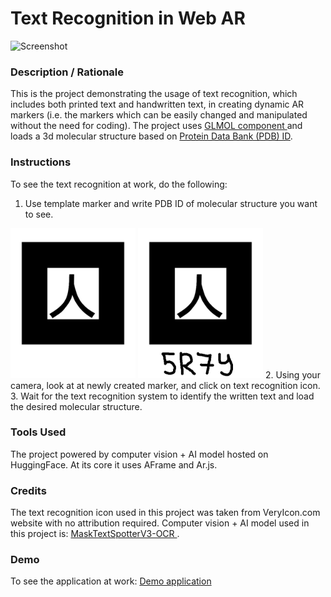 # Text Recognition in Web AR
![Screenshot](files/screenshot.gif)

### **Description / Rationale**
This is the project demonstrating the usage of text recognition, which includes both printed text and handwritten text, in creating dynamic AR markers (i.e. the markers which can be easily changed and manipulated without the need for coding). The project uses [GLMOL component ](https://github.com/SBUtltmedia/aframe-glmol-component) and loads a 3d molecular structure based on [Protein Data Bank (PDB) ID](https://www.rcsb.org/). 

### **Instructions**
To see the text recognition at work, do the following:
1. Use template marker and write PDB ID of molecular structure you want to see.
<img alt="Template marker" src="files/template.jpg" width="200">
<img alt="Marker with handwriting" src="files/target_1.jpg" width="200">
2. Using your camera, look at at newly created marker, and click on text recognition icon.
3. Wait for the text recognition system to identify the written text and load the desired molecular structure.

### **Tools Used**
The project powered by computer vision + AI model hosted on HuggingFace. At its core it uses AFrame and Ar.js.

### **Credits**
The text recognition icon used in this project was taken from VeryIcon.com website with no attribution required.
Computer vision + AI model used in this project is: [MaskTextSpotterV3-OCR ](https://huggingface.co/spaces/tomofi/MaskTextSpotterV3-OCR). 

### **Demo**
To see the application at work: [Demo application](https://webar-textrecognition.glitch.me/)

